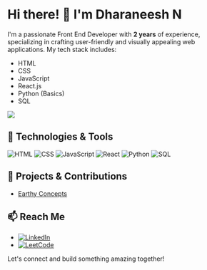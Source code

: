 # Hi there! 👋 I'm Dharaneesh N

I'm a passionate Front End Developer with **2 years** of experience, specializing in crafting user-friendly and visually appealing web applications. My tech stack includes:

- HTML
- CSS
- JavaScript
- React.js
- Python (Basics)
- SQL
<img src="https://media.giphy.com/media/xTiTnolgxvZcJwdq4E/giphy.gif?cid=790b7611v3z1c6jekgj6w5t4jihrfg1argt0yvfho6wxxaci&ep=v1_gifs_search&rid=giphy.gif&ct=g"/>

## 🔧 Technologies & Tools

![HTML](https://img.shields.io/badge/-HTML5-E34F26?style=flat&logo=HTML5&logoColor=white)
![CSS](https://img.shields.io/badge/-CSS3-1572B6?style=flat&logo=CSS3&logoColor=white)
![JavaScript](https://img.shields.io/badge/-JavaScript-black?style=flat&logo=javascript)
![React](https://img.shields.io/badge/-React-61DAFB?style=flat&logo=react&logoColor=white)
![Python](https://img.shields.io/badge/-Python-3776AB?style=flat&logo=python&logoColor=white)
![SQL](https://img.shields.io/badge/-SQL-4479A1?style=flat&logo=sql&logoColor=white)

## 🚀 Projects & Contributions

- [Earthy Concepts](https://dharaneesh2000.github.io/plantwebsite/#)

## 📫 Reach Me

- [![LinkedIn](https://img.shields.io/badge/-LinkedIn-0077B5?style=flat&logo=linkedin&logoColor=white)](https://www.linkedin.com/in/dharaneesh-n-196693208/)
- [![LeetCode](https://img.shields.io/badge/-LeetCode-FFA116?style=flat&logo=leetcode&logoColor=black)](https://leetcode.com/DharaneeshN/)

Let's connect and build something amazing together!

